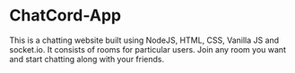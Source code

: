 # ChatCord-App
This is a chatting website built using NodeJS, HTML, CSS, Vanilla JS and socket.io. It consists of rooms for particular users. Join any room you want and start chatting along with your friends.
<!-- JUST OPEN THE  TERMINAL ON VS CODE AND TYPE THE COMMAND `npm run dev` and then you will be directed to the chatcord website.  -->

